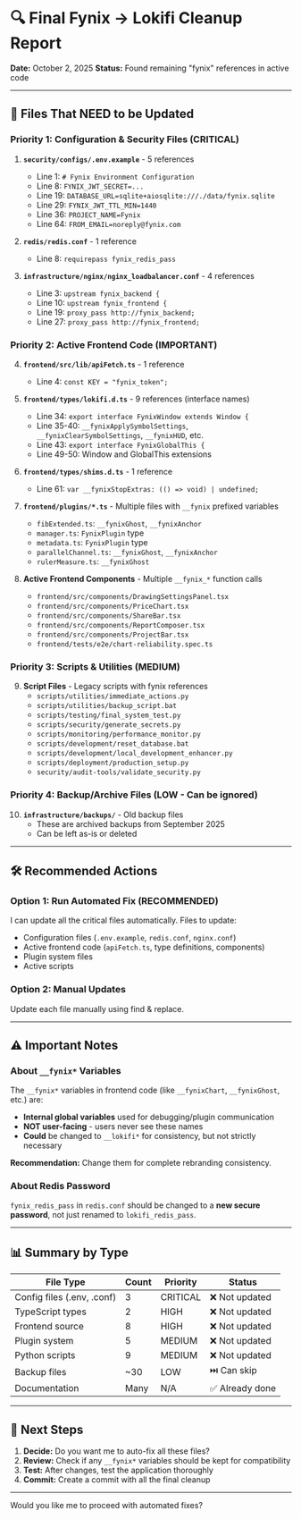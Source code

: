 # 🔍 Final Fynix → Lokifi Cleanup Report

**Date:** October 2, 2025
**Status:** Found remaining "fynix" references in active code

---

## 🎯 Files That NEED to be Updated

### **Priority 1: Configuration & Security Files** (CRITICAL)

1. **`security/configs/.env.example`** - 5 references

   - Line 1: `# Fynix Environment Configuration`
   - Line 8: `FYNIX_JWT_SECRET=...`
   - Line 19: `DATABASE_URL=sqlite+aiosqlite:///./data/fynix.sqlite`
   - Line 29: `FYNIX_JWT_TTL_MIN=1440`
   - Line 36: `PROJECT_NAME=Fynix`
   - Line 64: `FROM_EMAIL=noreply@fynix.com`

2. **`redis/redis.conf`** - 1 reference

   - Line 8: `requirepass fynix_redis_pass`

3. **`infrastructure/nginx/nginx_loadbalancer.conf`** - 4 references
   - Line 3: `upstream fynix_backend {`
   - Line 10: `upstream fynix_frontend {`
   - Line 19: `proxy_pass http://fynix_backend;`
   - Line 27: `proxy_pass http://fynix_frontend;`

### **Priority 2: Active Frontend Code** (IMPORTANT)

4. **`frontend/src/lib/apiFetch.ts`** - 1 reference

   - Line 4: `const KEY = "fynix_token";`

5. **`frontend/types/lokifi.d.ts`** - 9 references (interface names)

   - Line 34: `export interface FynixWindow extends Window {`
   - Line 35-40: `__fynixApplySymbolSettings`, `__fynixClearSymbolSettings`, `__fynixHUD`, etc.
   - Line 43: `export interface FynixGlobalThis {`
   - Line 49-50: Window and GlobalThis extensions

6. **`frontend/types/shims.d.ts`** - 1 reference

   - Line 61: `var __fynixStopExtras: (() => void) | undefined;`

7. **`frontend/plugins/*.ts`** - Multiple files with `__fynix` prefixed variables

   - `fibExtended.ts`: `__fynixGhost`, `__fynixAnchor`
   - `manager.ts`: `FynixPlugin` type
   - `metadata.ts`: `FynixPlugin` type
   - `parallelChannel.ts`: `__fynixGhost`, `__fynixAnchor`
   - `rulerMeasure.ts`: `__fynixGhost`

8. **Active Frontend Components** - Multiple `__fynix_*` function calls
   - `frontend/src/components/DrawingSettingsPanel.tsx`
   - `frontend/src/components/PriceChart.tsx`
   - `frontend/src/components/ShareBar.tsx`
   - `frontend/src/components/ReportComposer.tsx`
   - `frontend/src/components/ProjectBar.tsx`
   - `frontend/tests/e2e/chart-reliability.spec.ts`

### **Priority 3: Scripts & Utilities** (MEDIUM)

9. **Script Files** - Legacy scripts with fynix references
   - `scripts/utilities/immediate_actions.py`
   - `scripts/utilities/backup_script.bat`
   - `scripts/testing/final_system_test.py`
   - `scripts/security/generate_secrets.py`
   - `scripts/monitoring/performance_monitor.py`
   - `scripts/development/reset_database.bat`
   - `scripts/development/local_development_enhancer.py`
   - `scripts/deployment/production_setup.py`
   - `security/audit-tools/validate_security.py`

### **Priority 4: Backup/Archive Files** (LOW - Can be ignored)

10. **`infrastructure/backups/`** - Old backup files
    - These are archived backups from September 2025
    - Can be left as-is or deleted

---

## 🛠️ Recommended Actions

### **Option 1: Run Automated Fix (RECOMMENDED)**

I can update all the critical files automatically. Files to update:

- Configuration files (`.env.example`, `redis.conf`, `nginx.conf`)
- Active frontend code (`apiFetch.ts`, type definitions, components)
- Plugin system files
- Active scripts

### **Option 2: Manual Updates**

Update each file manually using find & replace.

---

## ⚠️ Important Notes

### **About `__fynix*` Variables**

The `__fynix*` variables in frontend code (like `__fynixChart`, `__fynixGhost`, etc.) are:

- **Internal global variables** used for debugging/plugin communication
- **NOT user-facing** - users never see these names
- **Could** be changed to `__lokifi*` for consistency, but not strictly necessary

**Recommendation:** Change them for complete rebranding consistency.

### **About Redis Password**

`fynix_redis_pass` in `redis.conf` should be changed to a **new secure password**, not just renamed to `lokifi_redis_pass`.

---

## 📊 Summary by Type

| File Type                  | Count | Priority | Status          |
| -------------------------- | ----- | -------- | --------------- |
| Config files (.env, .conf) | 3     | CRITICAL | ❌ Not updated  |
| TypeScript types           | 2     | HIGH     | ❌ Not updated  |
| Frontend source            | 8     | HIGH     | ❌ Not updated  |
| Plugin system              | 5     | MEDIUM   | ❌ Not updated  |
| Python scripts             | 9     | MEDIUM   | ❌ Not updated  |
| Backup files               | ~30   | LOW      | ⏭️ Can skip     |
| Documentation              | Many  | N/A      | ✅ Already done |

---

## 🎯 Next Steps

1. **Decide:** Do you want me to auto-fix all these files?
2. **Review:** Check if any `__fynix*` variables should be kept for compatibility
3. **Test:** After changes, test the application thoroughly
4. **Commit:** Create a commit with all the final cleanup

---

Would you like me to proceed with automated fixes?
